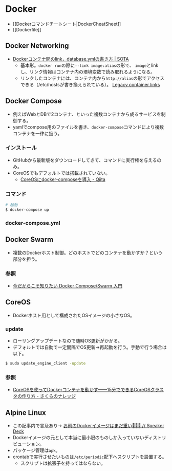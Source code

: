 Docker
========

* [[Dockerコマンドチートシート|DockerCheatSheet]]
* [[Dockerfile]]

Docker Networking
----

* [Dockerコンテナ間のlink，database.ymlの書き方 | SOTA](http://deeeet.com/writing/2014/03/20/docker-link-container/)
  * 基本形。`docker run`の際に`--link image:alias`の形で、
    `image`とlinkし、リンク情報はコンテナ内の環境変数で読み取れるようになる。
  * リンクしたコンテナには、コンテナ内から`http://alias`の形でアクセスできる（/etc/hostsが書き換えられている）。
    [Legacy container links](https://docs.docker.com/engine/userguide/networking/default_network/dockerlinks/#/updating-the-etc-hosts-file)

Docker Compose
----

* 例えばWebとDBで2コンテナ、といった複数コンテナから成るサービスを制御する。
* yamlでcompose用のファイルを書き、`docker-compose`コマンドにより複数コンテナを一律に扱う。

### インストール

* GitHubから最新版をダウンロードしてきて、コマンドに実行権を与えるのみ。
* CoreOSでもデフォルトでは搭載されていない。
  * [CoreOSにdocker-composeを導入 - Qiita](http://qiita.com/hiroseabook/items/50bda4b0fd85ab228c6d)

### コマンド

```bash
# 起動
$ docker-compose up
```

### docker-compose.yml



Docker Swarm
----

* 複数のDockerホスト制御。どのホストでどのコンテナを動かすか？という部分を担う。

### 参照

* [今だからこそ知りたい Docker Compose/Swarm 入門](http://www.slideshare.net/zembutsu/introduction-to-docker-compose-and-swarm)

CoreOS
----

* Dockerホスト用として構成されたOSイメージの小さなOS。

### update

* ローリングアップデートなので随時OS更新がかかる。
* デフォルトでは自動で一定間隔でOS更新→再起動を行う。手動で行う場合は以下。

```bash
$ sudo update_engine_client -update
```

### 参照

* [CoreOSを使ってDockerコンテナを動かす——15分でできるCoreOSクラスタの作り方 - さくらのナレッジ](http://knowledge.sakura.ad.jp/tech/3390/)

Alpine Linux
----

* この記事内で言及あり→ [お前のDockerイメージはまだ重い💢💢💢 // Speaker Deck](https://speakerdeck.com/stormcat24/oqian-falsedockerimezihamadazhong-i)
* Dockerイメージの元として本当に最小限のものしか入っていないディストリビューション。
* パッケージ管理は`apk`。
* crontabで実行させたいものは`/etc/periodic`配下へスクリプトを設置する。
  * スクリプトは拡張子を持ってはならない。